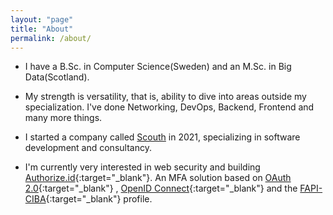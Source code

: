 ```yaml
---
layout: "page"
title: "About"
permalink: /about/
---
```


* I have a B.Sc. in Computer Science(Sweden) and an M.Sc. in Big Data(Scotland).

* My strength is versatility, that is, ability to dive into areas outside my specialization. I've done Networking, DevOps, Backend, Frontend and many more things.

* I started a company called [Scouth](https://scouth.com) in 2021, specializing in software development and consultancy.

* I'm currently very interested in web security and building [Authorize.id](https://authorize.id/){:target="_blank"}. An MFA solution based
  on [OAuth 2.0](https://datatracker.ietf.org/doc/html/rfc6749){:target="_blank"}
  , [OpenID Connect](https://openid.net/specs/openid-connect-core-1_0.html){:target="_blank"} and
  the [FAPI-CIBA](https://openid.net/specs/openid-financial-api-ciba-wd-02.html){:target="_blank"} profile.
